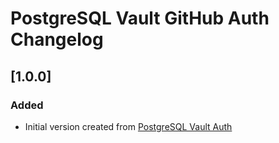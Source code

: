 <!-- Keep a Changelog guide -> https://keepachangelog.com -->

# PostgreSQL Vault GitHub Auth Changelog

## [1.0.0]
### Added

- Initial version created from [PostgreSQL Vault Auth](https://github.com/davidsteinsland/postgres-vault-auth)
